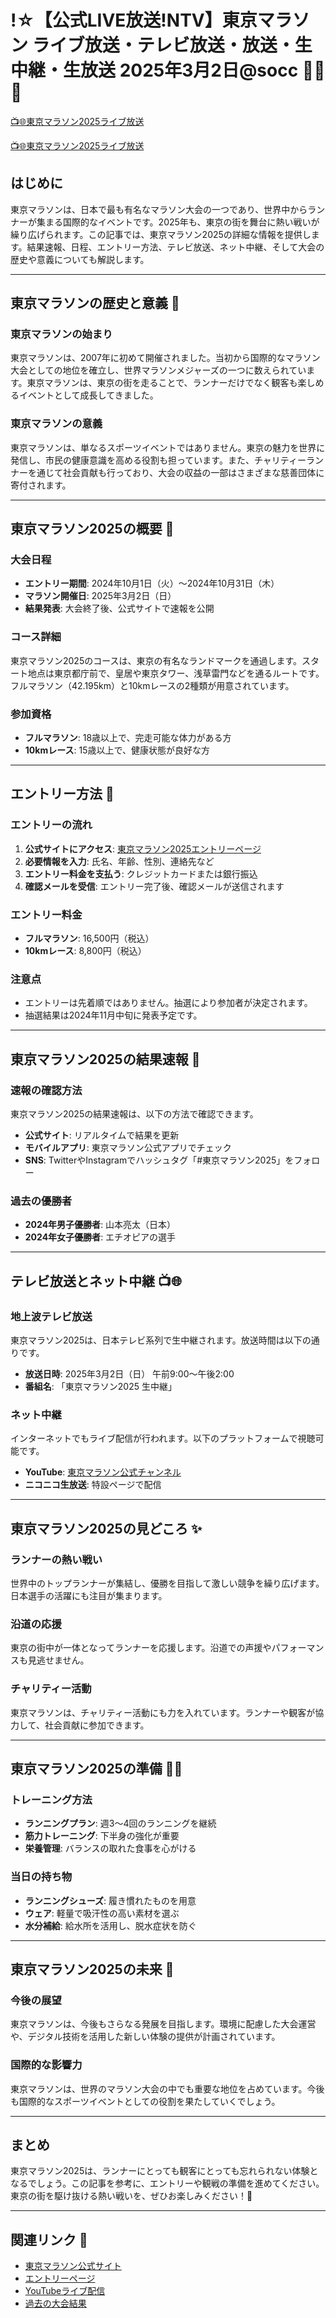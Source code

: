 # !☆【公式LIVE放送!NTV】東京マラソン ライブ放送・テレビ放送・放送・生中継・生放送 2025年3月2日@socc  🏃‍♂️🏁

[📺🌐東京マラソン2025ライブ放送](https://japanse-music-fes-2024.blogspot.com/2025/03/marathan.html)

[📺🌐東京マラソン2025ライブ放送](https://japanse-music-fes-2024.blogspot.com/2025/03/marathan.html)

## はじめに
東京マラソンは、日本で最も有名なマラソン大会の一つであり、世界中からランナーが集まる国際的なイベントです。2025年も、東京の街を舞台に熱い戦いが繰り広げられます。この記事では、東京マラソン2025の詳細な情報を提供します。結果速報、日程、エントリー方法、テレビ放送、ネット中継、そして大会の歴史や意義についても解説します。

---

## 東京マラソンの歴史と意義 🏅

### 東京マラソンの始まり
東京マラソンは、2007年に初めて開催されました。当初から国際的なマラソン大会としての地位を確立し、世界マラソンメジャーズの一つに数えられています。東京マラソンは、東京の街を走ることで、ランナーだけでなく観客も楽しめるイベントとして成長してきました。

### 東京マラソンの意義
東京マラソンは、単なるスポーツイベントではありません。東京の魅力を世界に発信し、市民の健康意識を高める役割も担っています。また、チャリティーランナーを通じて社会貢献も行っており、大会の収益の一部はさまざまな慈善団体に寄付されます。

---

## 東京マラソン2025の概要 📜

### 大会日程
- **エントリー期間**: 2024年10月1日（火）～2024年10月31日（木）
- **マラソン開催日**: 2025年3月2日（日）
- **結果発表**: 大会終了後、公式サイトで速報を公開

### コース詳細
東京マラソン2025のコースは、東京の有名なランドマークを通過します。スタート地点は東京都庁前で、皇居や東京タワー、浅草雷門などを通るルートです。フルマラソン（42.195km）と10kmレースの2種類が用意されています。

### 参加資格
- **フルマラソン**: 18歳以上で、完走可能な体力がある方
- **10kmレース**: 15歳以上で、健康状態が良好な方

---

## エントリー方法 📝

### エントリーの流れ
1. **公式サイトにアクセス**: [東京マラソン2025エントリーページ](#)
2. **必要情報を入力**: 氏名、年齢、性別、連絡先など
3. **エントリー料金を支払う**: クレジットカードまたは銀行振込
4. **確認メールを受信**: エントリー完了後、確認メールが送信されます

### エントリー料金
- **フルマラソン**: 16,500円（税込）
- **10kmレース**: 8,800円（税込）

### 注意点
- エントリーは先着順ではありません。抽選により参加者が決定されます。
- 抽選結果は2024年11月中旬に発表予定です。

---

## 東京マラソン2025の結果速報 🚨

### 速報の確認方法
東京マラソン2025の結果速報は、以下の方法で確認できます。
- **公式サイト**: リアルタイムで結果を更新
- **モバイルアプリ**: 東京マラソン公式アプリでチェック
- **SNS**: TwitterやInstagramでハッシュタグ「#東京マラソン2025」をフォロー

### 過去の優勝者
- **2024年男子優勝者**: 山本亮太（日本）
- **2024年女子優勝者**: エチオピアの選手

---

## テレビ放送とネット中継 📺🌐

### 地上波テレビ放送
東京マラソン2025は、日本テレビ系列で生中継されます。放送時間は以下の通りです。
- **放送日時**: 2025年3月2日（日） 午前9:00～午後2:00
- **番組名**: 「東京マラソン2025 生中継」

### ネット中継
インターネットでもライブ配信が行われます。以下のプラットフォームで視聴可能です。
- **YouTube**: [東京マラソン公式チャンネル](#)
- **ニコニコ生放送**: 特設ページで配信

---

## 東京マラソン2025の見どころ ✨

### ランナーの熱い戦い
世界中のトップランナーが集結し、優勝を目指して激しい競争を繰り広げます。日本選手の活躍にも注目が集まります。

### 沿道の応援
東京の街中が一体となってランナーを応援します。沿道での声援やパフォーマンスも見逃せません。

### チャリティー活動
東京マラソンは、チャリティー活動にも力を入れています。ランナーや観客が協力して、社会貢献に参加できます。

---

## 東京マラソン2025の準備 🏋️‍♀️

### トレーニング方法
- **ランニングプラン**: 週3～4回のランニングを継続
- **筋力トレーニング**: 下半身の強化が重要
- **栄養管理**: バランスの取れた食事を心がける

### 当日の持ち物
- **ランニングシューズ**: 履き慣れたものを用意
- **ウェア**: 軽量で吸汗性の高い素材を選ぶ
- **水分補給**: 給水所を活用し、脱水症状を防ぐ

---

## 東京マラソン2025の未来 🔮

### 今後の展望
東京マラソンは、今後もさらなる発展を目指します。環境に配慮した大会運営や、デジタル技術を活用した新しい体験の提供が計画されています。

### 国際的な影響力
東京マラソンは、世界のマラソン大会の中でも重要な地位を占めています。今後も国際的なスポーツイベントとしての役割を果たしていくでしょう。

---

## まとめ
東京マラソン2025は、ランナーにとっても観客にとっても忘れられない体験となるでしょう。この記事を参考に、エントリーや観戦の準備を進めてください。東京の街を駆け抜ける熱い戦いを、ぜひお楽しみください！🎉

---

## 関連リンク 🔗
- [東京マラソン公式サイト](#)
- [エントリーページ](#)
- [YouTubeライブ配信](#)
- [過去の大会結果](#)

